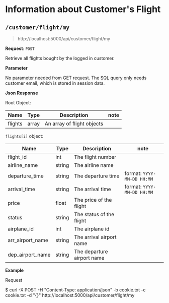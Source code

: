 # Information about Customer's Flight

## `/customer/flight/my`

> http://localhost:5000/api/customer/flight/my

**Request**: `POST`

Retrieve all flights bought by the logged in customer.

**Parameter**

No parameter needed from GET request. The SQL query only needs customer email, which is stored in session data.

**Json Response**

Root Object:

| Name | Type | Description | note |
| ---- | ---- | ----------- | ---- |
| flights | array | An array of flight objects | |

`flights[i]` object:

| Name | Type | Description | note |
| ---- | ---- | ----------- | ---- |
| flight_id | int | The flight number | |
| airline_name | string | The airline name | |
| departure_time | string | The departure time | format: `YYYY-MM-DD HH:MM` |
| arrival_time | string | The arrival time | format: `YYYY-MM-DD HH:MM` |
| price | float | The price of the flight | |
| status | string | The status of the flight | |
| airplane_id | int | The airplane id | |
| arr_airport_name | string | The arrival airport name | |
| dep_airport_name | string | The departure airport name | |

**Example**

Request

$ curl -X POST -H "Content-Type: application/json" -b cookie.txt -c cookie.txt -d "{}" http://localhost:5000/api/customer/flight/my